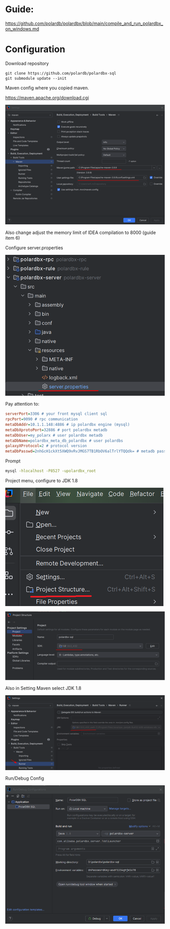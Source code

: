 # Guide:

https://github.com/polardb/polardbx/blob/main/compile_and_run_polardbx_on_windows.md  

# Configuration

Download repository

```shell
git clone https://github.com/polardb/polardbx-sql  
git submodule update --init  
```

Maven config where you copied maven.  

https://maven.apache.org/download.cgi  


![](images/intellij_maven.png)

Also change adjust the memory limit of IDEA compilation to 8000 (guide item 6)


Configure server.properties 

![](images/intellij_properties.png)

Pay attention to:

```ini
serverPort=3306 # your front mysql client sql
rpcPort=9090 # rpc communication
metaDbAddr=10.1.1.148:4886 # ip polardbx engine (mysql)
metaDbXprotoPort=32886 # port polardbx metadb
metaDbUser=my_polarx # user polardbx metadb
metaDbName=polardbx_meta_db_polardbx # user polardbs
galaxyXProtocol=2 # protocol version
metaDbPasswd=2nhGcH1ckXt5XWQ9vRvJMGS7TB1RbOV6alTrlYTQQdk= # metadb password
```

Prompt

```bash
mysql -hlocalhost -P8527 -upolardbx_root
```

Project menu, configure to JDK 1.8

![](images/intellij_project.png)


![](images/intellij_jdk.png)

Also in Setting Maven select JDK 1.8

![](images/intellij_jdk2.png)

Run/Debug Config

![](images/intellij_debug.png)
